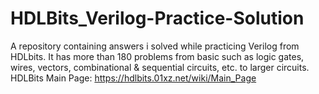 # HDLBits_Verilog-Practice-Solution
A repository containing answers i solved while practicing Verilog from HDLbits. It has more than 180 problems from basic such as logic gates, wires, vectors, combinational &amp; sequential circuits, etc. to larger circuits.   
HDLBits Main Page: https://hdlbits.01xz.net/wiki/Main_Page
